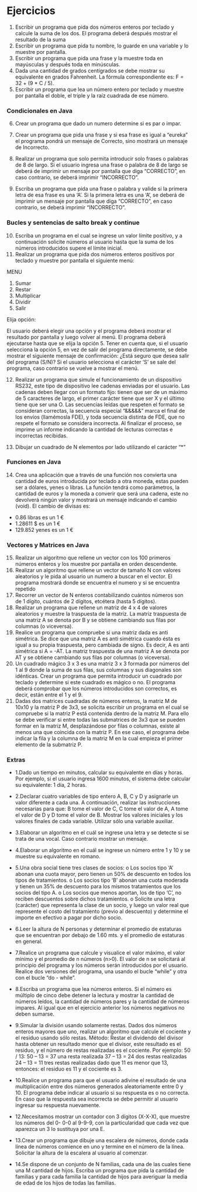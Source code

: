 # Ejercicios 

1. Escribir un programa que pida dos números enteros por teclado y calcule la suma de los
dos. El programa deberá después mostrar el resultado de la suma
2. Escribir un programa que pida tu nombre, lo guarde en una variable y lo muestre por
pantalla.
3. Escribir un programa que pida una frase y la muestre toda en mayúsculas y después toda
en minúsculas. 
4. Dada una cantidad de grados centígrados se debe mostrar su equivalente en grados
Fahrenheit. La fórmula correspondiente es: F = 32 + (9 * C / 5).
5. Escribir un programa que lea un número entero por teclado y muestre por pantalla el
doble, el triple y la raíz cuadrada de ese número. 

### Condicionales en Java

6. Crear un programa que dado un numero determine si es par o impar.
7. Crear un programa que pida una frase y si esa frase es igual a “eureka” el programa
pondrá un mensaje de Correcto, sino mostrará un mensaje de Incorrecto.
8. Realizar un programa que solo permita introducir solo frases o palabras de 8 de largo. Si
el usuario ingresa una frase o palabra de 8 de largo se deberá de imprimir un mensaje
por pantalla que diga “CORRECTO”, en caso contrario, se deberá imprimir
“INCORRECTO”. 

9. Escriba un programa que pida una frase o palabra y valide si la primera letra de esa frase
es una ‘A’. Si la primera letra es una ‘A’, se deberá de imprimir un mensaje por pantalla
que diga “CORRECTO”, en caso contrario, se deberá imprimir “INCORRECTO”. 

### Bucles y sentencias de salto break y continue

10. Escriba un programa en el cual se ingrese un valor límite positivo, y a continuación
solicite números al usuario hasta que la suma de los números introducidos supere el
límite inicial.
11. Realizar un programa que pida dos números enteros positivos por teclado y muestre por
pantalla el siguiente menú:

MENU

1. Sumar
2. Restar
3. Multiplicar
4. Dividir
5. Salir

Elija opción:

  El usuario deberá elegir una opción y el programa deberá mostrar el resultado por
  pantalla y luego volver al menú. El programa deberá ejecutarse hasta que se elija la
  opción 5. Tener en cuenta que, si el usuario selecciona la opción 5, en vez de salir del
  programa directamente, se debe mostrar el siguiente mensaje de confirmación: ¿Está
  seguro que desea salir del programa (S/N)? Si el usuario selecciona el carácter ‘S’ se sale
  del programa, caso contrario se vuelve a mostrar el menú.

12. Realizar un programa que simule el funcionamiento de un dispositivo RS232, este tipo de
dispositivo lee cadenas enviadas por el usuario. Las cadenas deben llegar con un formato
fijo: tienen que ser de un máximo de 5 caracteres de largo, el primer carácter tiene que
ser X y el último tiene que ser una O.
Las secuencias leídas que respeten el formato se consideran correctas, la secuencia
especial “&&&&&” marca el final de los envíos (llamémosla FDE), y toda secuencia
distinta de FDE, que no respete el formato se considera incorrecta.
Al finalizar el proceso, se imprime un informe indicando la cantidad de lecturas correctas
e incorrectas recibidas.

13. Dibujar un cuadrado de N elementos por lado utilizando el carácter “*”

### Funciones en Java

14. Crea una aplicación que a través de una función nos convierta una cantidad de euros
introducida por teclado a otra moneda, estas pueden ser a dólares, yenes o libras. La
función tendrá como parámetros, la cantidad de euros y la moneda a converir que será
una cadena, este no devolverá ningún valor y mostrará un mensaje indicando el cambio
(void).
El cambio de divisas es:
- 0.86 libras es un 1 €
- 1.28611 $ es un 1 €
- 129.852 yenes es un 1 €

### Vectores y Matrices en Java

15. Realizar un algoritmo que rellene un vector con los 100 primeros números enteros y los
muestre por pantalla en orden descendente.
16. Realizar un algoritmo que rellene un vector de tamaño N con valores aleatorios y le pida
al usuario un numero a buscar en el vector. El programa mostrará donde se encuentra el
numero y si se encuentra repetido
17. Recorrer un vector de N enteros contabilizando cuántos números son de 1 dígito, cuántos
de 2 dígitos, etcétera (hasta 5 dígitos).
18. Realizar un programa que rellene un matriz de 4 x 4 de valores aleatorios y muestre la
traspuesta de la matriz. La matriz traspuesta de una matriz A se denota por B y se
obtiene cambiando sus filas por columnas (o viceversa).
19.  Realice un programa que compruebe si una matriz dada es anti simétrica. Se dice que
una matriz A es anti simétrica cuando ésta es igual a su propia traspuesta, pero cambiada
de signo. Es decir, A es anti simétrica si A = -AT. La matriz traspuesta de una matriz A se
denota por AT y se obtiene cambiando sus filas por columnas (o viceversa).
20. Un cuadrado mágico 3 x 3 es una matriz 3 x 3 formada por números del 1 al 9 donde la
suma de sus filas, sus columnas y sus diagonales son idénticas. Crear un programa que
permita introducir un cuadrado por teclado y determine si este cuadrado es mágico o no.
El programa deberá comprobar que los números introducidos son correctos, es decir,
están entre el 1 y el 9.
21. Dadas dos matrices cuadradas de números enteros, la matriz M de 10x10 y la matriz P de
3x3, se solicita escribir un programa en el cual se compruebe si la matriz P está contenida
dentro de la matriz M. Para ello se debe verificar si entre todas las submatrices de 3x3
que se pueden formar en la matriz M, desplazándose por filas o columnas, existe al
menos una que coincida con la matriz P. En ese caso, el programa debe indicar la fila y la
columna de la matriz M en la cual empieza el primer elemento de la submatriz P.

### Extras

- 1.Dado un tiempo en minutos, calcular su equivalente en días y horas. Por ejemplo, si el
usuario ingresa 1600 minutos, el sistema debe calcular su equivalente: 1 día, 2 horas.
- 2.Declarar cuatro variables de tipo entero A, B, C y D y asignarle un valor diferente a cada
una. A continuación, realizar las instrucciones necesarias para que: B tome el valor de C,
C tome el valor de A, A tome el valor de D y D tome el valor de B. Mostrar los valores
iniciales y los valores finales de cada variable. Utilizar sólo una variable auxiliar.
- 3.Elaborar un algoritmo en el cuál se ingrese una letra y se detecte si se trata de una vocal.
Caso contrario mostrar un mensaje. 
- 4.Elaborar un algoritmo en el cuál se ingrese un número entre 1 y 10 y se muestre su
equivalente en romano.
- 5.Una obra social tiene tres clases de socios:
o Los socios tipo ‘A’ abonan una cuota mayor, pero tienen un 50% de descuento en
todos los tipos de tratamientos.
o Los socios tipo ‘B’ abonan una cuota moderada y tienen un 35% de descuento
para los mismos tratamientos que los socios del tipo A.
o Los socios que menos aportan, los de tipo ‘C’, no reciben descuentos sobre dichos
tratamientos.
o Solicite una letra (carácter) que representa la clase de un socio, y luego un valor
real que represente el costo del tratamiento (previo al descuento) y determine el
importe en efectivo a pagar por dicho socio.

- 6.Leer la altura de N personas y determinar el promedio de estaturas que se encuentran
por debajo de 1.60 mts. y el promedio de estaturas en general.
- 7.Realice un programa que calcule y visualice el valor máximo, el valor mínimo y el
promedio de n números (n>0). El valor de n se solicitará al principio del programa y los
números serán introducidos por el usuario. Realice dos versiones del programa, una
usando el bucle “while” y otra con el bucle “do - while”.
- 8.Escriba un programa que lea números enteros. Si el número es múltiplo de cinco debe
detener la lectura y mostrar la cantidad de números leídos, la cantidad de números pares
y la cantidad de números impares. Al igual que en el ejercicio anterior los números
negativos no deben sumarse.
- 9.Simular la división usando solamente restas. Dados dos números enteros mayores que
uno, realizar un algoritmo que calcule el cociente y el residuo usando sólo restas.
Método: Restar el dividendo del divisor hasta obtener un resultado menor que el divisor,
este resultado es el residuo, y el número de restas realizadas es el cociente.
Por ejemplo: 50 / 13:
50 – 13 = 37 una resta realizada
37 – 13 = 24 dos restas realizadas
24 – 13 = 11 tres restas realizadas
dado que 11 es menor que 13, entonces: el residuo es 11 y el cociente es 3.

- 10.Realice un programa para que el usuario adivine el resultado de una multiplicación entre
dos números generados aleatoriamente entre 0 y 10. El programa debe indicar al usuario
si su respuesta es o no correcta. En caso que la respuesta sea incorrecta se debe permitir
al usuario ingresar su respuesta nuevamente.
- 12.Necesitamos mostrar un contador con 3 dígitos (X-X-X), que muestre los números del 0-
0-0 al 9-9-9, con la particularidad que cada vez que aparezca un 3 lo sustituya por una E.
- 13.Crear un programa que dibuje una escalera de números, donde cada línea de números
comience en uno y termine en el número de la línea. Solicitar la altura de la escalera al
usuario al comenzar. 
- 14.Se dispone de un conjunto de N familias, cada una de las cuales tiene una M cantidad de
hijos. Escriba un programa que pida la cantidad de familias y para cada familia la
cantidad de hijos para averiguar la media de edad de los hijos de todas las familias.
